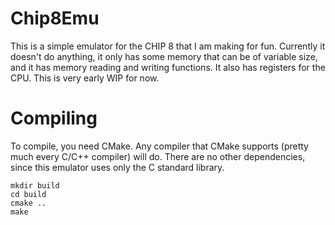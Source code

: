# Chip8Emu

This is a simple emulator for the CHIP 8 that I am making for fun.
Currently it doesn't do anything, it only has some memory that can be
of variable size, and it has memory reading and writing functions.
It also has registers for the CPU. This is very early WIP for now.

# Compiling
To compile, you need CMake. Any compiler that CMake supports (pretty much
every C/C++ compiler) will do. There are no other dependencies, since this
emulator uses only the C standard library.

```
mkdir build
cd build
cmake ..
make
```